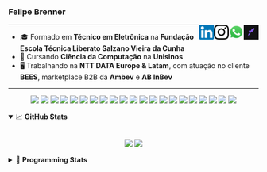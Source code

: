 <h3>Felipe Brenner</h3>

<a href="https://app.rocketseat.com.br/me/felipebrenner" target="_blank" rel="nofollow"><img align="right" width="30rem" src="./assets/rocketseat-black.png" alt="Rocketseat: @felipebrenner"/></a>
<a href="https://api.whatsapp.com/send?phone=5551995585968" target="_blank" rel="nofollow"><img align="right" width="30rem" src="./assets/whatsapp.png" alt="Whatsapp: +55 51995585968"/></a>
<a href="https://www.instagram.com/felipeobrenner/" target="_blank" rel="nofollow"><img align="right" width="30rem" src="./assets/instagram.png" alt="Instagram: @felipeobrenner"/></a>
<a href="https://www.linkedin.com/in/felipe-de-oliveira-brenner/" target="_blank" rel="nofollow"><img align="right" width="30rem" src="./assets/linkedin.png" alt="LinkedIn: @felipe-de-oliveira-brenner"/></a>

---

- 🎓 Formado em **Técnico em Eletrônica** na **Fundação Escola Técnica Liberato Salzano Vieira da Cunha**
- 📓 Cursando **Ciência da Computação** na **Unisinos**
- 🖥️ Trabalhando na **NTT DATA Europe & Latam**, com atuação no cliente **BEES**, marketplace B2B da **Ambev** e **AB InBev**

---

<p align='center'>
  <img width="35rem" src="https://cdn.jsdelivr.net/gh/devicons/devicon/icons/react/react-original.svg" />
  <img width="35rem" src="https://cdn.jsdelivr.net/gh/devicons/devicon/icons/nextjs/nextjs-line.svg" />
  <img width="35rem" src="https://cdn.jsdelivr.net/gh/devicons/devicon/icons/javascript/javascript-plain.svg" />
  <img width="35rem" src="https://cdn.jsdelivr.net/gh/devicons/devicon/icons/typescript/typescript-plain.svg" />
  <img width="35rem" src="https://cdn.jsdelivr.net/gh/devicons/devicon/icons/jest/jest-plain.svg" />
  <img width="35rem" src="https://cdn.jsdelivr.net/gh/devicons/devicon/icons/redux/redux-original.svg" />
  <img width="35rem" src="https://cdn.jsdelivr.net/gh/devicons/devicon/icons/storybook/storybook-original.svg" />
  <img width="35rem" src="https://cdn.jsdelivr.net/gh/devicons/devicon/icons/sass/sass-original.svg" />
  <img width="35rem" src="https://cdn.jsdelivr.net/gh/devicons/devicon/icons/materialui/materialui-plain.svg" />
  <img width="35rem" src="https://cdn.jsdelivr.net/gh/devicons/devicon/icons/css3/css3-plain.svg" />
  <img width="35rem" src="https://cdn.jsdelivr.net/gh/devicons/devicon/icons/html5/html5-plain.svg" />
  <img width="35rem" src="https://cdn.jsdelivr.net/gh/devicons/devicon/icons/docker/docker-plain.svg" />
  <img width="35rem" src="https://cdn.jsdelivr.net/gh/devicons/devicon/icons/azure/azure-original.svg" />
  <img width="35rem" src="https://cdn.jsdelivr.net/gh/devicons/devicon/icons/vscode/vscode-original.svg" />
  <img width="35rem" src="https://cdn.jsdelivr.net/gh/devicons/devicon/icons/git/git-original.svg" />
  <img width="35rem" src="https://cdn.jsdelivr.net/gh/devicons/devicon/icons/yarn/yarn-original.svg" />
  <img width="35rem" src="https://cdn.jsdelivr.net/gh/devicons/devicon/icons/npm/npm-original-wordmark.svg" />
  <img width="35rem" src="https://cdn.jsdelivr.net/gh/devicons/devicon/icons/microsoftsqlserver/microsoftsqlserver-plain.svg" />
  <img width="35rem" src="https://cdn.jsdelivr.net/gh/devicons/devicon/icons/oracle/oracle-original.svg" />
  <img width="35rem" src="https://cdn.jsdelivr.net/gh/devicons/devicon/icons/linux/linux-plain.svg" />
  <img width="35rem" src="https://cdn.jsdelivr.net/gh/devicons/devicon/icons/ubuntu/ubuntu-plain.svg" />
</p>

<details open>
  <summary>📈 <b>GitHub Stats</b></summary>
  <br>
  <p align="center">
  <img src="https://github-readme-stats.vercel.app/api?username=felipebrenner&show_icons=true&theme=dark"/>
  <img src="https://github-readme-stats.vercel.app/api/top-langs/?username=felipebrenner&layout=compact&theme=dark">
  </p>

</details>

<details>
  <summary>🤖 <b>Programming Stats</b></summary>
  <br/>

  <!--START_SECTION:waka-->
![Code Time](http://img.shields.io/badge/Code%20Time-2%2C745%20hrs%2059%20mins-blue)

**🐱 My GitHub Data** 

> 📦 453.6 kB Used in GitHub's Storage 
 > 
> 🚫 Not Opted to Hire
 > 
> 📜 28 Public Repositories 
 > 
> 🔑 5 Private Repositories 
 > 
**I'm an Early 🐤** 

```text
🌞 Morning                155 commits         ███░░░░░░░░░░░░░░░░░░░░░░   13.08 % 
🌆 Daytime                466 commits         ██████████░░░░░░░░░░░░░░░   39.32 % 
🌃 Evening                529 commits         ███████████░░░░░░░░░░░░░░   44.64 % 
🌙 Night                  35 commits          █░░░░░░░░░░░░░░░░░░░░░░░░   02.95 % 
```
📅 **I'm Most Productive on Wednesday** 

```text
Monday                   204 commits         ████░░░░░░░░░░░░░░░░░░░░░   17.22 % 
Tuesday                  173 commits         ████░░░░░░░░░░░░░░░░░░░░░   14.60 % 
Wednesday                209 commits         ████░░░░░░░░░░░░░░░░░░░░░   17.64 % 
Thursday                 152 commits         ███░░░░░░░░░░░░░░░░░░░░░░   12.83 % 
Friday                   128 commits         ███░░░░░░░░░░░░░░░░░░░░░░   10.80 % 
Saturday                 148 commits         ███░░░░░░░░░░░░░░░░░░░░░░   12.49 % 
Sunday                   171 commits         ████░░░░░░░░░░░░░░░░░░░░░   14.43 % 
```


📊 **This Week I Spent My Time On** 

```text
💬 Programming Languages: 
TypeScript               19 hrs 17 mins      ███████████████████░░░░░░   77.89 % 
C++                      4 hrs 12 mins       ████░░░░░░░░░░░░░░░░░░░░░   17.01 % 
JavaScript               32 mins             █░░░░░░░░░░░░░░░░░░░░░░░░   02.16 % 
JSON                     25 mins             ░░░░░░░░░░░░░░░░░░░░░░░░░   01.69 % 
SCSS                     11 mins             ░░░░░░░░░░░░░░░░░░░░░░░░░   00.76 % 

🔥 Editors: 
VS Code                  24 hrs 46 mins      █████████████████████████   100.00 % 

🐱‍💻 Projects: 
nfa-upload-order         14 hrs 3 mins       ██████████████░░░░░░░░░░░   56.77 % 
link-curationship        4 hrs 25 mins       ████░░░░░░░░░░░░░░░░░░░░░   17.90 % 
scratch                  2 hrs 47 mins       ███░░░░░░░░░░░░░░░░░░░░░░   11.26 % 
examples                 59 mins             █░░░░░░░░░░░░░░░░░░░░░░░░   04.01 % 
Unknown Project          27 mins             ░░░░░░░░░░░░░░░░░░░░░░░░░   01.86 % 

💻 Operating System: 
Mac                      21 hrs 39 mins      ██████████████████████░░░   87.43 % 
Linux                    3 hrs 6 mins        ███░░░░░░░░░░░░░░░░░░░░░░   12.57 % 
```

**I Mostly Code in TypeScript** 

```text
TypeScript               14 repos            ██████████░░░░░░░░░░░░░░░   40.00 % 
JavaScript               4 repos             ███░░░░░░░░░░░░░░░░░░░░░░   11.43 % 
C                        3 repos             ██░░░░░░░░░░░░░░░░░░░░░░░   08.57 % 
Python                   2 repos             █░░░░░░░░░░░░░░░░░░░░░░░░   05.71 % 
SystemVerilog            1 repo              █░░░░░░░░░░░░░░░░░░░░░░░░   02.86 % 
```




 Last Updated on 16/04/2024 02:23:27 UTC
<!--END_SECTION:waka-->
</details>
